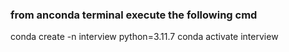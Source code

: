 ### from anconda terminal execute the following cmd
conda create -n interview python=3.11.7
conda activate interview
